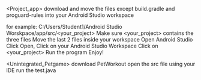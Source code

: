 <Project_app>
download and move the files except build.gradle and proguard-rules into your Android Studio workspace

for example: C:/Users/Student1/Android Studio Worskpace/app/src/<your_project>
Make sure <your_project> contains the three files
Move the last 2 files inside your workspace
Open Android Studio
Click Open, Click on your Android Studio Workspace
Click on <your_project>
Run the program
Enjoy!

<Unintegrated_Petgame>
download PetWorkout
open the src file using your IDE
run the test.java
